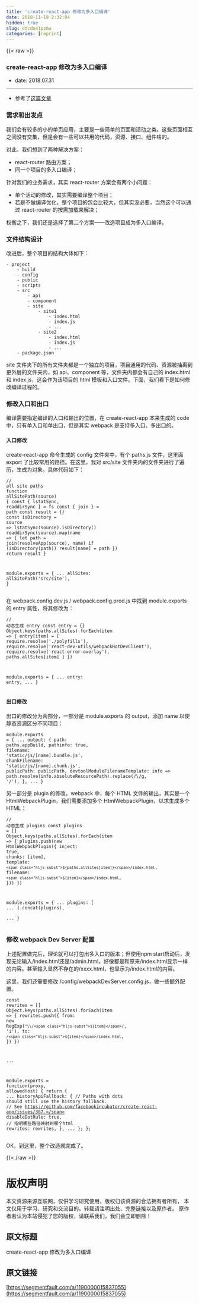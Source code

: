 ```yaml
---
title: 'create-react-app 修改为多入口编译' 
date: 2018-11-19 2:32:04
hidden: true
slug: ddcda41pz6w
categories: [reprint]
---
```


{{< raw >}}
<h3 id="articleHeader0">create-react-app &#x4FEE;&#x6539;&#x4E3A;&#x591A;&#x5165;&#x53E3;&#x7F16;&#x8BD1;</h3><ul><li>date: 2018.07.31</li></ul><hr><ul><li>&#x53C2;&#x8003;&#x4E86;<a href="http://imshuai.com/create-react-app-multiple-entry-points/" rel="nofollow noreferrer" target="_blank">&#x8FD9;&#x7BC7;&#x6587;&#x7AE0;</a></li></ul><h3 id="articleHeader1">&#x9700;&#x6C42;&#x548C;&#x51FA;&#x53D1;&#x70B9;</h3><p>&#x6211;&#x4EEC;&#x4F1A;&#x6709;&#x8F83;&#x591A;&#x7684;&#x5C0F;&#x7684;&#x5355;&#x9875;&#x5E94;&#x7528;&#xFF0C;&#x4E3B;&#x8981;&#x662F;&#x4E00;&#x4E9B;&#x7B80;&#x5355;&#x7684;&#x9875;&#x9762;&#x548C;&#x6D3B;&#x52A8;&#x4E4B;&#x7C7B;&#x3002;&#x8FD9;&#x4E9B;&#x9875;&#x9762;&#x76F8;&#x4E92;&#x4E4B;&#x95F4;&#x6CA1;&#x6709;&#x4EA4;&#x96C6;&#xFF0C;&#x4F46;&#x662F;&#x4F1A;&#x6709;&#x4E00;&#x4E9B;&#x53EF;&#x4EE5;&#x5171;&#x7528;&#x7684;&#x4EE3;&#x7801;&#xFF0C;&#x8D44;&#x6E90;&#x3001;&#x63A5;&#x53E3;&#x3001;&#x7EC4;&#x4EF6;&#x5565;&#x7684;&#x3002;</p><p>&#x5BF9;&#x6B64;&#xFF0C;&#x6211;&#x4EEC;&#x60F3;&#x5230;&#x4E86;&#x4E24;&#x79CD;&#x89E3;&#x51B3;&#x65B9;&#x6848;&#xFF1A;</p><ul><li>react-router &#x8DEF;&#x7531;&#x65B9;&#x6848;&#xFF1B;</li><li>&#x540C;&#x4E00;&#x4E2A;&#x9879;&#x76EE;&#x7684;&#x591A;&#x5165;&#x53E3;&#x7F16;&#x8BD1;&#xFF1B;</li></ul><p>&#x9488;&#x5BF9;&#x6211;&#x4EEC;&#x7684;&#x4E1A;&#x52A1;&#x9700;&#x6C42;&#xFF0C;&#x5176;&#x5B9E; react-router &#x65B9;&#x6848;&#x4F1A;&#x6709;&#x4E24;&#x4E2A;&#x5C0F;&#x95EE;&#x9898;&#xFF1A;</p><ul><li>&#x5355;&#x4E2A;&#x6D3B;&#x52A8;&#x7684;&#x4FEE;&#x6539;&#xFF0C;&#x5176;&#x5B9E;&#x9700;&#x8981;&#x7F16;&#x8BD1;&#x6574;&#x4E2A;&#x9879;&#x76EE;&#xFF1B;</li><li>&#x82E5;&#x662F;&#x4E0D;&#x505A;&#x7F16;&#x8BD1;&#x4F18;&#x5316;&#xFF0C;&#x6574;&#x4E2A;&#x9879;&#x76EE;&#x7684;&#x5305;&#x4F1A;&#x6BD4;&#x8F83;&#x5927;&#xFF0C;&#x4F46;&#x5176;&#x5B9E;&#x6CA1;&#x5FC5;&#x8981;&#xFF0C;&#x5F53;&#x7136;&#x8FD9;&#x4E2A;&#x53EF;&#x4EE5;&#x901A;&#x8FC7; react-router &#x7684;&#x6309;&#x9700;&#x52A0;&#x8F7D;&#x6765;&#x89E3;&#x51B3;&#xFF1B;</li></ul><p>&#x6743;&#x8861;&#x4E4B;&#x4E0B;&#xFF0C;&#x6211;&#x4EEC;&#x8FD8;&#x662F;&#x9009;&#x62E9;&#x4E86;&#x7B2C;&#x4E8C;&#x4E2A;&#x65B9;&#x6848;&#x2014;&#x2014;&#x6539;&#x9020;&#x9879;&#x76EE;&#x6210;&#x4E3A;&#x591A;&#x5165;&#x53E3;&#x7F16;&#x8BD1;&#x3002;</p><h3 id="articleHeader2">&#x6587;&#x4EF6;&#x7ED3;&#x6784;&#x8BBE;&#x8BA1;</h3><p>&#x6539;&#x8FDB;&#x540E;&#xFF0C;&#x6574;&#x4E2A;&#x9879;&#x76EE;&#x7684;&#x7ED3;&#x6784;&#x5927;&#x4F53;&#x5982;&#x4E0B;&#xFF1A;</p><div class="widget-codetool" style="display:none"><div class="widget-codetool--inner"><span class="selectCode code-tool" data-toggle="tooltip" data-placement="top" title="" data-original-title="&#x5168;&#x9009;"></span> <span type="button" class="copyCode code-tool" data-toggle="tooltip" data-placement="top" data-clipboard-text="- project
    - build
    - config
    - public
    - scripts
    - src
        - api
        - component
        - site
            - site1
                - index.html
                - index.js
                - ...
            - site2
                - index.html
                - index.js
                - ...
    - package.json" title="" data-original-title="&#x590D;&#x5236;"></span> <span type="button" class="saveToNote code-tool" data-toggle="tooltip" data-placement="top" title="" data-original-title="&#x653E;&#x8FDB;&#x7B14;&#x8BB0;"></span></div></div><pre class="hljs haml"><code>-<span class="ruby"> project
</span>    -<span class="ruby"> build
</span>    -<span class="ruby"> config
</span>    -<span class="ruby"> public
</span>    -<span class="ruby"> scripts
</span>    -<span class="ruby"> src
</span>        -<span class="ruby"> api
</span>        -<span class="ruby"> component
</span>        -<span class="ruby"> site
</span>            -<span class="ruby"> site1
</span>                -<span class="ruby"> index.html
</span>                -<span class="ruby"> index.js
</span>                -<span class="ruby"> ...
</span>            -<span class="ruby"> site2
</span>                -<span class="ruby"> index.html
</span>                -<span class="ruby"> index.js
</span>                -<span class="ruby"> ...
</span>    -<span class="ruby"> package.json</span></code></pre><p>site &#x6587;&#x4EF6;&#x5939;&#x4E0B;&#x7684;&#x6240;&#x6709;&#x6587;&#x4EF6;&#x5939;&#x90FD;&#x662F;&#x4E00;&#x4E2A;&#x72EC;&#x7ACB;&#x7684;&#x9879;&#x76EE;&#xFF0C;&#x9879;&#x76EE;&#x901A;&#x7528;&#x7684;&#x4EE3;&#x7801;&#x3001;&#x8D44;&#x6E90;&#x88AB;&#x62BD;&#x79BB;&#x5230;&#x66F4;&#x5916;&#x5C42;&#x7684;&#x6587;&#x4EF6;&#x5939;&#x5185;&#xFF0C;&#x5982; api&#x3001;component &#x7B49;&#xFF0C;&#x6587;&#x4EF6;&#x5939;&#x5185;&#x90FD;&#x4F1A;&#x6709;&#x81EA;&#x5DF1;&#x7684; index.html &#x548C; index.js&#xFF0C;&#x8FD9;&#x4F1A;&#x4F5C;&#x4E3A;&#x8BE5;&#x9879;&#x76EE;&#x7684; html &#x6A21;&#x677F;&#x548C;&#x5165;&#x53E3;&#x6587;&#x4EF6;&#x3002;&#x4E0B;&#x9762;&#xFF0C;&#x6211;&#x4EEC;&#x770B;&#x4E0B;&#x662F;&#x5982;&#x4F55;&#x4FEE;&#x6539;&#x7F16;&#x8BD1;&#x8FC7;&#x7A0B;&#x7684;&#x3002;</p><h3 id="articleHeader3">&#x4FEE;&#x6539;&#x5165;&#x53E3;&#x548C;&#x51FA;&#x53E3;</h3><p>&#x7F16;&#x8BD1;&#x9700;&#x8981;&#x6307;&#x5B9A;&#x7F16;&#x8BD1;&#x7684;&#x5165;&#x53E3;&#x548C;&#x8F93;&#x51FA;&#x7684;&#x4F4D;&#x7F6E;&#xFF0C;&#x5728; create-react-app &#x672C;&#x6765;&#x751F;&#x6210;&#x7684; code &#x4E2D;&#xFF0C;&#x53EA;&#x6709;&#x5355;&#x5165;&#x53E3;&#x548C;&#x5355;&#x51FA;&#x53E3;&#xFF0C;&#x4F46;&#x662F;&#x5176;&#x5B9E; webpack &#x662F;&#x652F;&#x6301;&#x591A;&#x5165;&#x53E3;&#x3001;&#x591A;&#x51FA;&#x53E3;&#x7684;&#x3002;</p><h4>&#x5165;&#x53E3;&#x4FEE;&#x6539;</h4><p>create-react-app &#x547D;&#x4EE4;&#x751F;&#x6210;&#x7684; config &#x6587;&#x4EF6;&#x5939;&#x4E2D;&#xFF0C;&#x6709;&#x4E2A; paths.js &#x6587;&#x4EF6;&#xFF0C;&#x8FD9;&#x91CC;&#x9762; export &#x4E86;&#x6BD4;&#x8F83;&#x5E38;&#x7528;&#x7684;&#x8DEF;&#x5F84;&#x3002;&#x5728;&#x8FD9;&#x91CC;&#xFF0C;&#x6211;&#x5BF9; src/site &#x6587;&#x4EF6;&#x5939;&#x5185;&#x7684;&#x6587;&#x4EF6;&#x5939;&#x8FDB;&#x884C;&#x4E86;&#x904D;&#x5386;&#xFF0C;&#x751F;&#x6210;&#x4E3A;&#x5BF9;&#x8C61;&#x3002;&#x5177;&#x4F53;&#x4EE3;&#x7801;&#x5982;&#x4E0B;&#xFF1A;</p><div class="widget-codetool" style="display:none"><div class="widget-codetool--inner"><span class="selectCode code-tool" data-toggle="tooltip" data-placement="top" title="" data-original-title="&#x5168;&#x9009;"></span> <span type="button" class="copyCode code-tool" data-toggle="tooltip" data-placement="top" data-clipboard-text="// all site paths
function allSitePath(source) {
  const { lstatSync, readdirSync } = fs
  const { join } = path
  const result = {}
  const isDirectory = source =&gt; lstatSync(source).isDirectory()
  readdirSync(source).map(name =&gt; {
    let path = join(resolveApp(source), name)
    if (isDirectory(path)) result[name] = path
  })
  return result
}

module.exports = {
  ...
  allSites: allSitePath(&apos;src/site&apos;),
}" title="" data-original-title="&#x590D;&#x5236;"></span> <span type="button" class="saveToNote code-tool" data-toggle="tooltip" data-placement="top" title="" data-original-title="&#x653E;&#x8FDB;&#x7B14;&#x8BB0;"></span></div></div><pre class="hljs javascript"><code><span class="hljs-comment">// all site paths</span>
<span class="hljs-function"><span class="hljs-keyword">function</span> <span class="hljs-title">allSitePath</span>(<span class="hljs-params">source</span>) </span>{
  <span class="hljs-keyword">const</span> { lstatSync, readdirSync } = fs
  <span class="hljs-keyword">const</span> { join } = path
  <span class="hljs-keyword">const</span> result = {}
  <span class="hljs-keyword">const</span> isDirectory = <span class="hljs-function"><span class="hljs-params">source</span> =&gt;</span> lstatSync(source).isDirectory()
  readdirSync(source).map(<span class="hljs-function"><span class="hljs-params">name</span> =&gt;</span> {
    <span class="hljs-keyword">let</span> path = join(resolveApp(source), name)
    <span class="hljs-keyword">if</span> (isDirectory(path)) result[name] = path
  })
  <span class="hljs-keyword">return</span> result
}

<span class="hljs-built_in">module</span>.exports = {
  ...
  allSites: allSitePath(<span class="hljs-string">&apos;src/site&apos;</span>),
}</code></pre><p>&#x5728; webpack.config.dev.js / webpack.config.prod.js &#x4E2D;&#x627E;&#x5230; module.exports &#x7684; entry &#x5C5E;&#x6027;&#xFF0C;&#x5C06;&#x5176;&#x4FEE;&#x6539;&#x4E3A;&#xFF1A;</p><div class="widget-codetool" style="display:none"><div class="widget-codetool--inner"><span class="selectCode code-tool" data-toggle="tooltip" data-placement="top" title="" data-original-title="&#x5168;&#x9009;"></span> <span type="button" class="copyCode code-tool" data-toggle="tooltip" data-placement="top" data-clipboard-text="// &#x52A8;&#x6001;&#x751F;&#x6210; entry
const entry = {}
Object.keys(paths.allSites).forEach(item =&gt; {
  entry[item] = [
    require.resolve(&apos;./polyfills&apos;),
    require.resolve(&apos;react-dev-utils/webpackHotDevClient&apos;),
    require.resolve(&apos;react-error-overlay&apos;),
    paths.allSites[item]
  ]
})

module.exports = {
  ...
  entry: entry,
  ...
}
" title="" data-original-title="&#x590D;&#x5236;"></span> <span type="button" class="saveToNote code-tool" data-toggle="tooltip" data-placement="top" title="" data-original-title="&#x653E;&#x8FDB;&#x7B14;&#x8BB0;"></span></div></div><pre class="hljs javascript"><code><span class="hljs-comment">// &#x52A8;&#x6001;&#x751F;&#x6210; entry</span>
<span class="hljs-keyword">const</span> entry = {}
<span class="hljs-built_in">Object</span>.keys(paths.allSites).forEach(<span class="hljs-function"><span class="hljs-params">item</span> =&gt;</span> {
  entry[item] = [
    <span class="hljs-built_in">require</span>.resolve(<span class="hljs-string">&apos;./polyfills&apos;</span>),
    <span class="hljs-built_in">require</span>.resolve(<span class="hljs-string">&apos;react-dev-utils/webpackHotDevClient&apos;</span>),
    <span class="hljs-built_in">require</span>.resolve(<span class="hljs-string">&apos;react-error-overlay&apos;</span>),
    paths.allSites[item]
  ]
})

<span class="hljs-built_in">module</span>.exports = {
  ...
  entry: entry,
  ...
}
</code></pre><h4>&#x51FA;&#x53E3;&#x4FEE;&#x6539;</h4><p>&#x51FA;&#x53E3;&#x7684;&#x4FEE;&#x6539;&#x5206;&#x4E3A;&#x4E24;&#x90E8;&#x5206;&#xFF0C;&#x4E00;&#x90E8;&#x5206;&#x662F; module.exports &#x7684; output&#xFF0C;&#x6DFB;&#x52A0; name &#x4EE5;&#x4F7F;&#x9759;&#x6001;&#x8D44;&#x6E90;&#x533A;&#x5206;&#x4E0D;&#x540C;&#x9879;&#x76EE;&#xFF1A;</p><div class="widget-codetool" style="display:none"><div class="widget-codetool--inner"><span class="selectCode code-tool" data-toggle="tooltip" data-placement="top" title="" data-original-title="&#x5168;&#x9009;"></span> <span type="button" class="copyCode code-tool" data-toggle="tooltip" data-placement="top" data-clipboard-text="module.exports = {
  ...
  output: {
    path: paths.appBuild,
    pathinfo: true,
    filename: &apos;static/js/[name].bundle.js&apos;,
    chunkFilename: &apos;static/js/[name].chunk.js&apos;,
    publicPath: publicPath,
    devtoolModuleFilenameTemplate: info =&gt;
      path.resolve(info.absoluteResourcePath).replace(/\\/g, &apos;/&apos;),
  },
  ...
} " title="" data-original-title="&#x590D;&#x5236;"></span> <span type="button" class="saveToNote code-tool" data-toggle="tooltip" data-placement="top" title="" data-original-title="&#x653E;&#x8FDB;&#x7B14;&#x8BB0;"></span></div></div><pre class="hljs roboconf"><code>module.exports = {
  ...
  <span class="hljs-attribute">output</span>: {
    path: paths<span class="hljs-variable">.appBuild</span>,
    pathinfo: true,
    filename: &apos;static/js/[name]<span class="hljs-variable">.bundle</span><span class="hljs-variable">.js</span>&apos;,
    chunkFilename: &apos;static/js/[name]<span class="hljs-variable">.chunk</span><span class="hljs-variable">.js</span>&apos;,
    publicPath: publicPath,
    devtoolModuleFilenameTemplate: info =&gt;
      path<span class="hljs-variable">.resolve</span>(info<span class="hljs-variable">.absoluteResourcePath</span>)<span class="hljs-variable">.replace</span>(/\\/g, &apos;/&apos;),
  },
  ...
} </code></pre><p>&#x53E6;&#x4E00;&#x90E8;&#x5206;&#x662F; plugin &#x7684;&#x4FEE;&#x6539;&#xFF0C;webpack &#x4E2D;&#xFF0C;&#x6BCF;&#x4E2A; HTML &#x6587;&#x4EF6;&#x7684;&#x8F93;&#x51FA;&#xFF0C;&#x5176;&#x5B9E;&#x662F;&#x4E00;&#x4E2A; HtmlWebpackPlugin&#xFF0C;&#x6211;&#x4EEC;&#x9700;&#x8981;&#x6DFB;&#x52A0;&#x591A;&#x4E2A; HtmlWebpackPlugin&#xFF0C;&#x4EE5;&#x6C42;&#x751F;&#x6210;&#x591A;&#x4E2A; HTML&#xFF1A;</p><div class="widget-codetool" style="display:none"><div class="widget-codetool--inner"><span class="selectCode code-tool" data-toggle="tooltip" data-placement="top" title="" data-original-title="&#x5168;&#x9009;"></span> <span type="button" class="copyCode code-tool" data-toggle="tooltip" data-placement="top" data-clipboard-text="// &#x52A8;&#x6001;&#x751F;&#x6210; plugins
const plugins = []
Object.keys(paths.allSites).forEach(item =&gt; {
  plugins.push(new HtmlWebpackPlugin({
    inject: true,
    chunks: [item],
    template: `${paths.allSites[item]}/index.html`,
    filename: `${item}/index.html`,
  }))
})

module.exports = {
  ...
  plugins: [
    ...
  ].concat(plugins),    
  ...
}" title="" data-original-title="&#x590D;&#x5236;"></span> <span type="button" class="saveToNote code-tool" data-toggle="tooltip" data-placement="top" title="" data-original-title="&#x653E;&#x8FDB;&#x7B14;&#x8BB0;"></span></div></div><pre class="hljs javascript"><code><span class="hljs-comment">// &#x52A8;&#x6001;&#x751F;&#x6210; plugins</span>
<span class="hljs-keyword">const</span> plugins = []
<span class="hljs-built_in">Object</span>.keys(paths.allSites).forEach(<span class="hljs-function"><span class="hljs-params">item</span> =&gt;</span> {
  plugins.push(<span class="hljs-keyword">new</span> HtmlWebpackPlugin({
    <span class="hljs-attr">inject</span>: <span class="hljs-literal">true</span>,
    <span class="hljs-attr">chunks</span>: [item],
    <span class="hljs-attr">template</span>: <span class="hljs-string">`<span class="hljs-subst">${paths.allSites[item]}</span>/index.html`</span>,
    <span class="hljs-attr">filename</span>: <span class="hljs-string">`<span class="hljs-subst">${item}</span>/index.html`</span>,
  }))
})

<span class="hljs-built_in">module</span>.exports = {
  ...
  plugins: [
    ...
  ].concat(plugins),    
  ...
}</code></pre><h3 id="articleHeader4">&#x4FEE;&#x6539; webpack Dev Server &#x914D;&#x7F6E;</h3><p>&#x4E0A;&#x8FF0;&#x914D;&#x7F6E;&#x505A;&#x5B8C;&#x540E;&#xFF0C;&#x7406;&#x8BBA;&#x5C31;&#x53EF;&#x4EE5;&#x6253;&#x5305;&#x51FA;&#x591A;&#x5165;&#x53E3;&#x7684;&#x7248;&#x672C;&#xFF1B;&#x4F46;&#x4F7F;&#x7528;npm start&#x542F;&#x52A8;&#x540E;&#xFF0C;&#x53D1;&#x73B0;&#x65E0;&#x8BBA;&#x8F93;&#x5165;/index.html&#x8FD8;&#x662F;/admin.html&#xFF0C;&#x597D;&#x50CF;&#x90FD;&#x662F;&#x548C;&#x539F;&#x6765;/index.html&#x663E;&#x793A;&#x4E00;&#x6837;&#x7684;&#x5185;&#x5BB9;&#x3002;&#x751A;&#x81F3;&#x8F93;&#x5165;&#x663E;&#x7136;&#x4E0D;&#x5B58;&#x5728;&#x7684;/xxxx.html&#xFF0C;&#x4E5F;&#x663E;&#x793A;&#x4E3A;/index.html&#x7684;&#x5185;&#x5BB9;&#x3002;</p><p>&#x8FD9;&#x91CC;&#xFF0C;&#x6211;&#x4EEC;&#x8FD8;&#x9700;&#x8981;&#x4FEE;&#x6539; /config/webpackDevServer.config.js&#xFF0C;&#x505A;&#x4E00;&#x4E9B;&#x989D;&#x5916;&#x914D;&#x7F6E;&#x3002;</p><div class="widget-codetool" style="display:none"><div class="widget-codetool--inner"><span class="selectCode code-tool" data-toggle="tooltip" data-placement="top" title="" data-original-title="&#x5168;&#x9009;"></span> <span type="button" class="copyCode code-tool" data-toggle="tooltip" data-placement="top" data-clipboard-text="const rewrites = []
Object.keys(paths.allSites).forEach(item =&gt; {
  rewrites.push({
    from: new RegExp(`^\\/${item}/`, &apos;i&apos;),
    to: `/${item}/index.html`,
  })
})

...

module.exports = function(proxy, allowedHost) {
  return {
    ...
    historyApiFallback: {
      // Paths with dots should still use the history fallback.
      // See https://github.com/facebookincubator/create-react-app/issues/387.
      disableDotRule: true,
      // &#x6307;&#x660E;&#x54EA;&#x4E9B;&#x8DEF;&#x5F84;&#x6620;&#x5C04;&#x5230;&#x54EA;&#x4E2A;html
      rewrites: rewrites,
    },
    ...
  };
};
" title="" data-original-title="&#x590D;&#x5236;"></span> <span type="button" class="saveToNote code-tool" data-toggle="tooltip" data-placement="top" title="" data-original-title="&#x653E;&#x8FDB;&#x7B14;&#x8BB0;"></span></div></div><pre class="hljs typescript"><code><span class="hljs-keyword">const</span> rewrites = []
<span class="hljs-built_in">Object</span>.keys(paths.allSites).forEach(<span class="hljs-function"><span class="hljs-params">item</span> =&gt;</span> {
  rewrites.push({
    <span class="hljs-keyword">from</span>: <span class="hljs-keyword">new</span> <span class="hljs-built_in">RegExp</span>(<span class="hljs-string">`^\\/<span class="hljs-subst">${item}</span>/`</span>, <span class="hljs-string">&apos;i&apos;</span>),
    to: <span class="hljs-string">`/<span class="hljs-subst">${item}</span>/index.html`</span>,
  })
})

...

<span class="hljs-built_in">module</span>.exports = <span class="hljs-function"><span class="hljs-keyword">function</span>(<span class="hljs-params">proxy, allowedHost</span>) </span>{
  <span class="hljs-keyword">return</span> {
    ...
    historyApiFallback: {
      <span class="hljs-comment">// Paths with dots should still use the history fallback.</span>
      <span class="hljs-comment">// See https://github.com/facebookincubator/create-react-app/issues/387.</span>
      disableDotRule: <span class="hljs-literal">true</span>,
      <span class="hljs-comment">// &#x6307;&#x660E;&#x54EA;&#x4E9B;&#x8DEF;&#x5F84;&#x6620;&#x5C04;&#x5230;&#x54EA;&#x4E2A;html</span>
      rewrites: rewrites,
    },
    ...
  };
};
</code></pre><p>OK&#xFF0C;&#x5230;&#x8FD9;&#x91CC;&#xFF0C;&#x6574;&#x4E2A;&#x6539;&#x9020;&#x5C31;&#x5B8C;&#x6210;&#x4E86;&#x3002;</p>
{{< /raw >}}

# 版权声明
本文资源来源互联网，仅供学习研究使用，版权归该资源的合法拥有者所有，
本文仅用于学习、研究和交流目的。转载请注明出处、完整链接以及原作者。
原作者若认为本站侵犯了您的版权，请联系我们，我们会立即删除！

## 原文标题
create-react-app 修改为多入口编译

## 原文链接
[https://segmentfault.com/a/1190000015837055](https://segmentfault.com/a/1190000015837055)


